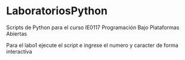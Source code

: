 # LaboratoriosPython
Scripts de Python para el curso IE0117 Programación Bajo Plataformas Abiertas

Para el labo1 ejecute el script e ingrese el numero y caracter de forma
interactiva
